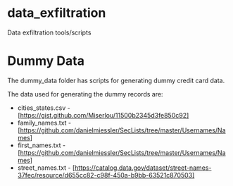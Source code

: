 # data_exfiltration
Data exfiltration tools/scripts

# Dummy Data
The dummy_data folder has scripts for generating dummy credit card data.

The data used for generating the dummy records are:
* cities_states.csv - [https://gist.github.com/Miserlou/11500b2345d3fe850c92]
* family_names.txt - [https://github.com/danielmiessler/SecLists/tree/master/Usernames/Names]
* first_names.txt - [https://github.com/danielmiessler/SecLists/tree/master/Usernames/Names]
* street_names.txt - [https://catalog.data.gov/dataset/street-names-37fec/resource/d655cc82-c98f-450a-b9bb-63521c870503]